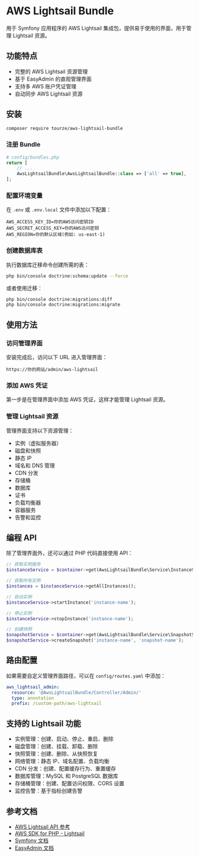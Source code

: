 # AWS Lightsail Bundle

用于 Symfony 应用程序的 AWS Lightsail 集成包，提供易于使用的界面，用于管理 Lightsail 资源。

## 功能特点

- 完整的 AWS Lightsail 资源管理
- 基于 EasyAdmin 的直观管理界面
- 支持多 AWS 账户凭证管理
- 自动同步 AWS Lightsail 资源

## 安装

```bash
composer require tourze/aws-lightsail-bundle
```

### 注册 Bundle

```php
# config/bundles.php
return [
    // ...
    AwsLightsailBundle\AwsLightsailBundle::class => ['all' => true],
];
```

### 配置环境变量

在 `.env` 或 `.env.local` 文件中添加以下配置：

```
AWS_ACCESS_KEY_ID=你的AWS访问密钥ID
AWS_SECRET_ACCESS_KEY=你的AWS访问密钥
AWS_REGION=你的默认区域(例如: us-east-1)
```

### 创建数据库表

执行数据库迁移命令创建所需的表：

```bash
php bin/console doctrine:schema:update --force
```

或者使用迁移：

```bash
php bin/console doctrine:migrations:diff
php bin/console doctrine:migrations:migrate
```

## 使用方法

### 访问管理界面

安装完成后，访问以下 URL 进入管理界面：

```
https://你的网站/admin/aws-lightsail
```

### 添加 AWS 凭证

第一步是在管理界面中添加 AWS 凭证，这样才能管理 Lightsail 资源。

### 管理 Lightsail 资源

管理界面支持以下资源管理：

- 实例（虚拟服务器）
- 磁盘和快照
- 静态 IP
- 域名和 DNS 管理
- CDN 分发
- 存储桶
- 数据库
- 证书
- 负载均衡器
- 容器服务
- 告警和监控

## 编程 API

除了管理界面外，还可以通过 PHP 代码直接使用 API：

```php
// 获取实例服务
$instanceService = $container->get(AwsLightsailBundle\Service\InstanceService::class);

// 获取所有实例
$instances = $instanceService->getAllInstances();

// 启动实例
$instanceService->startInstance('instance-name');

// 停止实例
$instanceService->stopInstance('instance-name');

// 创建快照
$snapshotService = $container->get(AwsLightsailBundle\Service\SnapshotService::class);
$snapshotService->createSnapshot('instance-name', 'snapshot-name');
```

## 路由配置

如果需要自定义管理界面路径，可以在 `config/routes.yaml` 中添加：

```yaml
aws_lightsail_admin:
  resource: '@AwsLightsailBundle/Controller/Admin/'
  type: annotation
  prefix: /custom-path/aws-lightsail
```

## 支持的 Lightsail 功能

- 实例管理：创建、启动、停止、重启、删除
- 磁盘管理：创建、挂载、卸载、删除
- 快照管理：创建、删除、从快照恢复
- 网络管理：静态 IP、域名配置、负载均衡
- CDN 分发：创建、配置缓存行为、重置缓存
- 数据库管理：MySQL 和 PostgreSQL 数据库
- 存储桶管理：创建、配置访问权限、CORS 设置
- 监控告警：基于指标创建告警

## 参考文档

- [AWS Lightsail API 参考](https://docs.aws.amazon.com/lightsail/2016-11-28/api-reference/Welcome.html)
- [AWS SDK for PHP - Lightsail](https://docs.aws.amazon.com/aws-sdk-php/latest/class-Aws.Lightsail.LightsailClient.html)
- [Symfony 文档](https://symfony.com/doc/current/index.html)
- [EasyAdmin 文档](https://symfony.com/doc/current/bundles/EasyAdminBundle/index.html)
